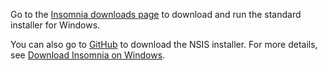 Go to the [Insomnia downloads page](https://insomnia.rest/download) to download and run the standard installer for Windows.

You can also go to [GitHub](https://github.com/Kong/insomnia/releases) to download the NSIS installer. For more details, see [Download Insomnia on Windows](/how-to/download-insomnia-for-windows/).